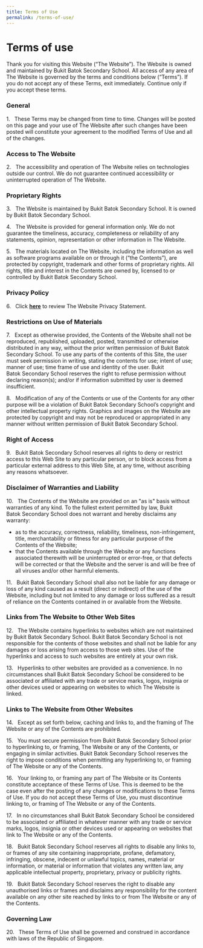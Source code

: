 ```yaml
---
title: Terms of Use
permalink: /terms-of-use/
---
```

Terms of use
============

Thank you for visiting this Website (“The Website”). The Website is owned and maintained by Bukit Batok Secondary School. All access of any area of The Website is governed by the terms and conditions below (“Terms”). If you do not accept any of these Terms, exit immediately. Continue only if you accept these terms.

  

### General

1.   These Terms may be changed from time to time. Changes will be posted on this page and your use of The Website after such changes have been posted will constitute your agreement to the modified Terms of Use and all of the changes.

  

### Access to The Website

2.   The accessibility and operation of The Website relies on technologies outside our control. We do not guarantee continued accessibility or uninterrupted operation of The Website.

  

### Proprietary Rights

3.   The Website is maintained by Bukit Batok Secondary School. It is owned by Bukit Batok Secondary School.

4.   The Website is provided for general information only. We do not guarantee the timeliness, accuracy, completeness or reliability of any statements, opinion, representation or other information in The Website.

5.   The materials located on The Website, including the information as well as software programs available on or through it (“the Contents”), are protected by copyright, trademark and other forms of proprietary rights. All rights, title and interest in the Contents are owned by, licensed to or controlled by Bukit Batok Secondary School.

  

### Privacy Policy

6.   Click **[here](https://bukitbatoksec.moe.edu.sg/others/privacy-statement)** to review The Website Privacy Statement.

  

### Restrictions on Use of Materials

7.   Except as otherwise provided, the Contents of the Website shall not be reproduced, republished, uploaded, posted, transmitted or otherwise distributed in any way, without the prior written permission of Bukit Batok Secondary School. To use any parts of the contents of this Site, the user must seek permission in writing, stating the contents for use; intent of use; manner of use; time frame of use and identity of the user. Bukit Batok Secondary School reserves the right to refuse permission without declaring reason(s); and/or if information submitted by user is deemed insufficient.

8.   Modification of any of the Contents or use of the Contents for any other purpose will be a violation of Bukit Batok Secondary School’s copyright and other intellectual property rights. Graphics and images on the Website are protected by copyright and may not be reproduced or appropriated in any manner without written permission of Bukit Batok Secondary School.

  

### Right of Access

9.   Bukit Batok Secondary School reserves all rights to deny or restrict access to this Web Site to any particular person, or to block access from a particular external address to this Web Site, at any time, without ascribing any reasons whatsoever.

  

### Disclaimer of Warranties and Liability

10.   The Contents of the Website are provided on an "as is" basis without warranties of any kind. To the fullest extent permitted by law, Bukit Batok Secondary School does not warrant and hereby disclaims any warranty: 

*   as to the accuracy, correctness, reliability, timeliness, non-infringement, title, merchantability or fitness for any particular purpose of the Contents of the Website; 
*   that the Contents available through the Website or any functions associated therewith will be uninterrupted or error-free, or that defects will be corrected or that the Website and the server is and will be free of all viruses and/or other harmful elements.

11.   Bukit Batok Secondary School shall also not be liable for any damage or loss of any kind caused as a result (direct or indirect) of the use of the Website, including but not limited to any damage or loss suffered as a result of reliance on the Contents contained in or available from the Website.

  

### Links from The Website to Other Web Sites

12.   The Website contains hyperlinks to websites which are not maintained by Bukit Batok Secondary School. Bukit Batok Secondary School is not responsible for the contents of those websites and shall not be liable for any damages or loss arising from access to those web sites. Use of the hyperlinks and access to such websites are entirely at your own risk.

13.   Hyperlinks to other websites are provided as a convenience. In no circumstances shall Bukit Batok Secondary School be considered to be associated or affiliated with any trade or service marks, logos, insignia or other devices used or appearing on websites to which The Website is linked.

  

### Links to The Website from Other Websites

14.   Except as set forth below, caching and links to, and the framing of The Website or any of the Contents are prohibited.

15.   You must secure permission from Bukit Batok Secondary School prior to hyperlinking to, or framing, The Website or any of the Contents, or engaging in similar activities. Bukit Batok Secondary School reserves the right to impose conditions when permitting any hyperlinking to, or framing of The Website or any of the Contents.

16.   Your linking to, or framing any part of The Website or its Contents constitute acceptance of these Terms of Use. This is deemed to be the case even after the posting of any changes or modifications to these Terms of Use. If you do not accept these Terms of Use, you must discontinue linking to, or framing of The Website or any of the Contents.

17.   In no circumstances shall Bukit Batok Secondary School be considered to be associated or affiliated in whatever manner with any trade or service marks, logos, insignia or other devices used or appearing on websites that link to The Website or any of the Contents.

18.   Bukit Batok Secondary School reserves all rights to disable any links to, or frames of any site containing inappropriate, profane, defamatory, infringing, obscene, indecent or unlawful topics, names, material or information, or material or information that violates any written law, any applicable intellectual property, proprietary, privacy or publicity rights.

19.   Bukit Batok Secondary School reserves the right to disable any unauthorised links or frames and disclaims any responsibility for the content available on any other site reached by links to or from The Website or any of the Contents.

  

### Governing Law

20.   These Terms of Use shall be governed and construed in accordance with laws of the Republic of Singapore.